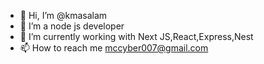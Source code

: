 - 👋 Hi, I’m @kmasalam
- 👀 I’m a node js developer
- 🌱 I’m currently working with Next JS,React,Express,Nest
- 📫 How to reach me mccyber007@gmail.com

<!---
kmasalam/kmasalam is a ✨ special ✨ repository because its `README.md` (this file) appears on your GitHub profile.
You can click the Preview link to take a look at your changes.
--->
